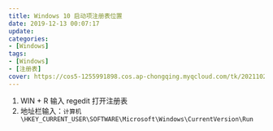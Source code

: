 ```yaml
---
title: Windows 10 启动项注册表位置
date: 2019-12-13 00:07:17
update:
categories:
- [Windows]
tags:
- [Windows]
- [注册表]
cover: https://cos5-1255991898.cos.ap-chongqing.myqcloud.com/tk/20211023-windows10-laptop.png
---
```


1. WIN + R 输入 regedit 打开注册表
2. 地址栏输入：`计算机\HKEY_CURRENT_USER\SOFTWARE\Microsoft\Windows\CurrentVersion\Run`
